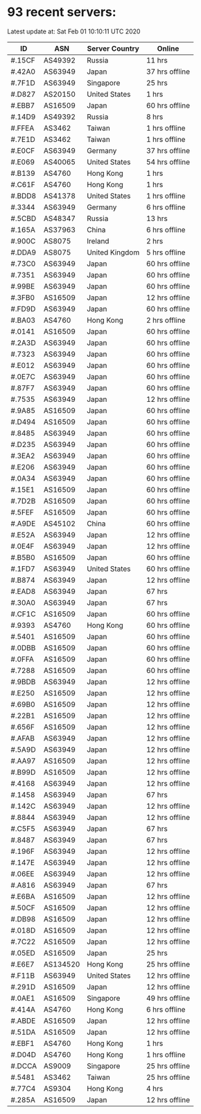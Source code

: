 # 93 recent servers:

Latest update at: Sat Feb 01 10:10:11 UTC 2020

| ID | ASN | Server Country | Online |
| -- | --- | -------------- | ------ |
| #.15CF | AS49392 | Russia | 11 hrs |
| #.42A0 | AS63949 | Japan | 37 hrs offline |
| #.7F1D | AS63949 | Singapore | 25 hrs |
| #.D827 | AS20150 | United States | 1 hrs |
| #.EBB7 | AS16509 | Japan | 60 hrs offline |
| #.14D9 | AS49392 | Russia | 8 hrs |
| #.FFEA | AS3462 | Taiwan | 1 hrs offline |
| #.7E1D | AS3462 | Taiwan | 1 hrs offline |
| #.E0CF | AS63949 | Germany | 37 hrs offline |
| #.E069 | AS40065 | United States | 54 hrs offline |
| #.B139 | AS4760 | Hong Kong | 1 hrs |
| #.C61F | AS4760 | Hong Kong | 1 hrs |
| #.BDD8 | AS41378 | United States | 1 hrs offline |
| #.3344 | AS63949 | Germany | 6 hrs offline |
| #.5CBD | AS48347 | Russia | 13 hrs |
| #.165A | AS37963 | China | 6 hrs offline |
| #.900C | AS8075 | Ireland | 2 hrs |
| #.DDA9 | AS8075 | United Kingdom | 5 hrs offline |
| #.73C0 | AS63949 | Japan | 60 hrs offline |
| #.7351 | AS63949 | Japan | 60 hrs offline |
| #.99BE | AS63949 | Japan | 60 hrs offline |
| #.3FB0 | AS16509 | Japan | 12 hrs offline |
| #.FD9D | AS63949 | Japan | 60 hrs offline |
| #.BA03 | AS4760 | Hong Kong | 2 hrs offline |
| #.0141 | AS16509 | Japan | 60 hrs offline |
| #.2A3D | AS63949 | Japan | 60 hrs offline |
| #.7323 | AS63949 | Japan | 60 hrs offline |
| #.E012 | AS63949 | Japan | 60 hrs offline |
| #.0E7C | AS63949 | Japan | 60 hrs offline |
| #.87F7 | AS63949 | Japan | 60 hrs offline |
| #.7535 | AS63949 | Japan | 12 hrs offline |
| #.9A85 | AS16509 | Japan | 60 hrs offline |
| #.D494 | AS16509 | Japan | 60 hrs offline |
| #.8485 | AS63949 | Japan | 60 hrs offline |
| #.D235 | AS63949 | Japan | 60 hrs offline |
| #.3EA2 | AS63949 | Japan | 60 hrs offline |
| #.E206 | AS63949 | Japan | 60 hrs offline |
| #.0A34 | AS63949 | Japan | 60 hrs offline |
| #.15E1 | AS16509 | Japan | 60 hrs offline |
| #.7D2B | AS16509 | Japan | 60 hrs offline |
| #.5FEF | AS16509 | Japan | 60 hrs offline |
| #.A9DE | AS45102 | China | 60 hrs offline |
| #.E52A | AS63949 | Japan | 12 hrs offline |
| #.0E4F | AS63949 | Japan | 12 hrs offline |
| #.B5B0 | AS16509 | Japan | 60 hrs offline |
| #.1FD7 | AS63949 | United States | 60 hrs offline |
| #.B874 | AS63949 | Japan | 12 hrs offline |
| #.EAD8 | AS63949 | Japan | 67 hrs |
| #.30A0 | AS63949 | Japan | 67 hrs |
| #.CF1C | AS16509 | Japan | 60 hrs offline |
| #.9393 | AS4760 | Hong Kong | 60 hrs offline |
| #.5401 | AS16509 | Japan | 60 hrs offline |
| #.0DBB | AS16509 | Japan | 60 hrs offline |
| #.0FFA | AS16509 | Japan | 60 hrs offline |
| #.7288 | AS16509 | Japan | 60 hrs offline |
| #.9BDB | AS63949 | Japan | 12 hrs offline |
| #.E250 | AS16509 | Japan | 12 hrs offline |
| #.69B0 | AS16509 | Japan | 12 hrs offline |
| #.22B1 | AS16509 | Japan | 12 hrs offline |
| #.656F | AS16509 | Japan | 12 hrs offline |
| #.AFAB | AS63949 | Japan | 12 hrs offline |
| #.5A9D | AS63949 | Japan | 12 hrs offline |
| #.AA97 | AS16509 | Japan | 12 hrs offline |
| #.B99D | AS16509 | Japan | 12 hrs offline |
| #.4168 | AS63949 | Japan | 12 hrs offline |
| #.1458 | AS63949 | Japan | 67 hrs |
| #.142C | AS63949 | Japan | 12 hrs offline |
| #.8844 | AS63949 | Japan | 12 hrs offline |
| #.C5F5 | AS63949 | Japan | 67 hrs |
| #.8487 | AS63949 | Japan | 67 hrs |
| #.196F | AS63949 | Japan | 12 hrs offline |
| #.147E | AS63949 | Japan | 12 hrs offline |
| #.06EE | AS63949 | Japan | 12 hrs offline |
| #.A816 | AS63949 | Japan | 67 hrs |
| #.E6BA | AS16509 | Japan | 12 hrs offline |
| #.50CF | AS16509 | Japan | 12 hrs offline |
| #.DB98 | AS16509 | Japan | 12 hrs offline |
| #.018D | AS16509 | Japan | 12 hrs offline |
| #.7C22 | AS16509 | Japan | 12 hrs offline |
| #.05ED | AS16509 | Japan | 25 hrs |
| #.E6E7 | AS134520 | Hong Kong | 25 hrs offline |
| #.F11B | AS63949 | United States | 12 hrs offline |
| #.291D | AS16509 | Japan | 12 hrs offline |
| #.0AE1 | AS16509 | Singapore | 49 hrs offline |
| #.414A | AS4760 | Hong Kong | 6 hrs offline |
| #.ABDE | AS16509 | Japan | 12 hrs offline |
| #.51DA | AS16509 | Japan | 12 hrs offline |
| #.EBF1 | AS4760 | Hong Kong | 1 hrs |
| #.D04D | AS4760 | Hong Kong | 1 hrs offline |
| #.DCCA | AS9009 | Singapore | 25 hrs offline |
| #.5481 | AS3462 | Taiwan | 25 hrs offline |
| #.77C4 | AS9304 | Hong Kong | 4 hrs |
| #.285A | AS16509 | Japan | 12 hrs offline |

